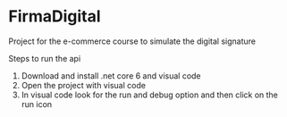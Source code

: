 # FirmaDigital

Project for the e-commerce course to simulate the digital signature

Steps to run the api

1) Download and install .net core 6 and visual code
2) Open the project with visual code
3) In visual code look for the run and debug option and then click on the run icon
